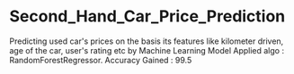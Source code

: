 # Second_Hand_Car_Price_Prediction
Predicting used car's prices on the basis its features like kilometer driven, age of the car, user's rating etc by Machine Learning Model 
Applied algo : RandomForestRegressor.
Accuracy Gained : 99.5
